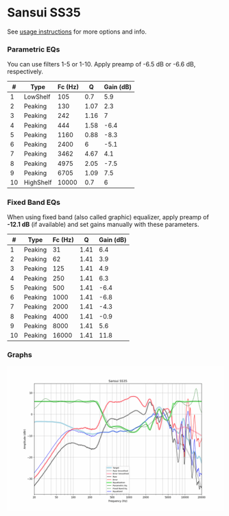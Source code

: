 # Sansui SS35
See [usage instructions](https://github.com/jaakkopasanen/AutoEq#usage) for more options and info.

### Parametric EQs
You can use filters 1-5 or 1-10. Apply preamp of -6.5 dB or -6.6 dB, respectively.

|   # | Type      |   Fc (Hz) |    Q |   Gain (dB) |
|-----|-----------|-----------|------|-------------|
|   1 | LowShelf  |       105 | 0.7  |         5.9 |
|   2 | Peaking   |       130 | 1.07 |         2.3 |
|   3 | Peaking   |       242 | 1.16 |         7   |
|   4 | Peaking   |       444 | 1.58 |        -6.4 |
|   5 | Peaking   |      1160 | 0.88 |        -8.3 |
|   6 | Peaking   |      2400 | 6    |        -5.1 |
|   7 | Peaking   |      3462 | 4.67 |         4.1 |
|   8 | Peaking   |      4975 | 2.05 |        -7.5 |
|   9 | Peaking   |      6705 | 1.09 |         7.5 |
|  10 | HighShelf |     10000 | 0.7  |         6   |

### Fixed Band EQs
When using fixed band (also called graphic) equalizer, apply preamp of **-12.1 dB** (if available) and set gains manually with these parameters.

|   # | Type    |   Fc (Hz) |    Q |   Gain (dB) |
|-----|---------|-----------|------|-------------|
|   1 | Peaking |        31 | 1.41 |         6.4 |
|   2 | Peaking |        62 | 1.41 |         3.9 |
|   3 | Peaking |       125 | 1.41 |         4.9 |
|   4 | Peaking |       250 | 1.41 |         6.3 |
|   5 | Peaking |       500 | 1.41 |        -6.4 |
|   6 | Peaking |      1000 | 1.41 |        -6.8 |
|   7 | Peaking |      2000 | 1.41 |        -4.3 |
|   8 | Peaking |      4000 | 1.41 |        -0.9 |
|   9 | Peaking |      8000 | 1.41 |         5.6 |
|  10 | Peaking |     16000 | 1.41 |        11.8 |

### Graphs
![](./Sansui%20SS35.png)
